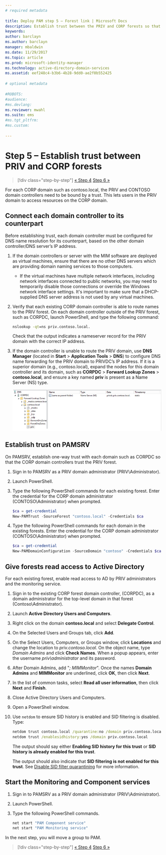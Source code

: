 ```yaml
---
# required metadata

title: Deploy PAM step 5 – Forest link | Microsoft Docs
description: Establish trust between the PRIV and CORP forests so that privileged users in PRIV can still access resources in CORP.
keywords:
author: barclayn
ms.author: barclayn
manager: mbaldwin
ms.date: 11/29/2017
ms.topic: article
ms.prod: microsoft-identity-manager
ms.technology: active-directory-domain-services
ms.assetid: eef248c4-b3b6-4b28-9dd0-ae2f0b552425

# optional metadata

#ROBOTS:
#audience:
#ms.devlang:
ms.reviewer: mwahl
ms.suite: ems
#ms.tgt_pltfrm:
#ms.custom:

---
```

# Step 5 – Establish trust between PRIV and CORP forests

> [!div class="step-by-step"]
> [« Step 4](step-4-install-mim-components-on-pam-server.md)
> [Step 6 »](step-6-transition-group-to-pam.md)

For each CORP domain such as contoso.local, the PRIV and CONTOSO domain controllers need to be bound by a trust. This lets users in the PRIV domain to access resources on the CORP domain.

## Connect each domain controller to its counterpart

Before establishing trust, each domain controller must be configured for DNS name resolution for its counterpart, based on the other domain controller/DNS server’s IP address.

1.  If the domain controllers or server with the MIM software are deployed as virtual machines, ensure that there are no other DNS servers which are providing domain naming services to those computers.
    - If the virtual machines have multiple network interfaces, including network interfaces connected to public networks, you may need to temporarily disable those connections or override the Windows network interface settings. It's important to make sure that a DHCP-supplied DNS server address is not used by any virtual machines.

2.  Verify that each existing CORP domain controller is able to route names to the PRIV forest. On each domain controller outside of the PRIV forest, such as CORPDC, launch PowerShell, and type the following command:

    ```cmd
    nslookup -qt=ns priv.contoso.local.
    ```
    Check that the output indicates a nameserver record for the PRIV domain with the correct IP address.

3.  If the domain controller is unable to route the PRIV domain, use **DNS Manager** (located in **Start** > **Application Tools** > **DNS**) to configure DNS name forwarding for the PRIV domain to PRIVDC’s IP address. If it is a superior domain (e.g., contoso.local), expand the nodes for this domain controller and its domain, such as **CORPDC** > **Forward Lookup Zones** > **contoso.local**, and ensure a key named **priv** is present as a Name Server (NS) type.

    ![file structure for priv key - screenshot](./media/PAM_GS_DNS_Manager.png)

## Establish trust on PAMSRV

On PAMSRV, establish one-way trust with each domain such as CORPDC so that the CORP domain controllers trust the PRIV forest.

1. Sign in to PAMSRV as a PRIV domain administrator (PRIV\Administrator).

2.  Launch PowerShell.

3.  Type the following PowerShell commands for each existing forest. Enter the credential for the CORP domain administrator (CONTOSO\Administrator) when prompted.

    ```PowerShell
    $ca = get-credential
    New-PAMTrust -SourceForest "contoso.local" -Credentials $ca
    ```

4.  Type the following PowerShell commands for each domain in the existing forests. Enter the credential for the CORP domain administrator (CONTOSO\Administrator) when prompted.

    ```PowerShell
    $ca = get-credential
    New-PAMDomainConfiguration -SourceDomain "contoso" -Credentials $ca
    ```

## Give forests read access to Active Directory

For each existing forest, enable read access to AD by PRIV administrators and the monitoring service.

1. Sign in to the existing CORP forest domain controller, (CORPDC), as a domain administrator for the top-level domain in that forest (Contoso\Administrator).  
2. Launch **Active Directory Users and Computers**.  
3. Right click on the domain **contoso.local** and select **Delegate Control**.  
4. On the Selected Users and Groups tab, click **Add**.  
5. On the Select Users, Computers, or Groups window, click **Locations** and change the location to *priv.contoso.local*.  On the object name, type *Domain Admins* and click **Check Names**. When a popup appears, enter the username *priv\administrator* and its password.  
6. After Domain Admins, add "*; MIMMonitor*". Once the names **Domain Admins** and **MIMMonitor** are underlined, click **OK**, then click **Next**.  
7. In the list of common tasks, select **Read all user information**, then click **Next** and **Finish**.  
8. Close Active Directory Users and Computers.

9. Open a PowerShell window.
10. Use `netdom` to ensure SID history is enabled and SID filtering is disabled. Type:
    ```cmd
    netdom trust contoso.local /quarantine:no /domain priv.contoso.local
    netdom trust /enablesidhistory:yes /domain priv.contoso.local
    ```
    The output should say either **Enabling SID history for this trust** or **SID history is already enabled for this trust**.

    The output should also indicate that **SID filtering is not enabled for this trust**. See [Disable SID filter quarantining](http://technet.microsoft.com/library/cc772816.aspx)  for more information.

## Start the Monitoring and Component services

1.  Sign in to PAMSRV as a PRIV domain administrator (PRIV\Administrator).

2.  Launch PowerShell.

3.  Type the following PowerShell commands.

    ```cmd
    net start "PAM Component service"
    net start "PAM Monitoring service"
    ```

In the next step, you will move a group to PAM.

> [!div class="step-by-step"]
> [« Step 4](step-4-install-mim-components-on-pam-server.md)
> [Step 6 »](step-6-transition-group-to-pam.md)
